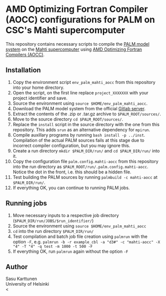 # AMD Optimizing Fortran Compiler (AOCC) configurations for PALM on CSC's Mahti supercomputer

This repository contains necessary scripts to compile the [PALM model system](https://palm.muk.uni-hannover.de/) on the [Mahti supercomputer](https://docs.csc.fi/computing/systems-mahti/) using [AMD Optimizing Fortran Compilers (AOCC)](https://www.amd.com/en/developer/aocc.html).

## Installation
1. Copy the environment script `env_palm_mahti_aocc` from this repository into your home directory.
2. Open the script, on the first line replace `project_XXXXXXX` with your project identifier and save.
3. Source the environment using `source $HOME/env_palm_mahti_aocc`.
4. Download the PALM model system from the official [Gitlab server](https://gitlab.palm-model.org/releases/palm_model_system/-/releases).
5. Extract the contents of the .zip or .tar.gz archive to `$PALM_ROOT/sources/`.
6. Move to the source directory `cd $PALM_ROOT/sources/`.
7. Replace the `install` script in the source directory with the one from this repository. This adds `srun` as an alternative dependency for `mpirun`.
8. Compile auxillary programs by running `bash install -p ../inst`. Compilation of the actual PALM sources fails at this stage due to incorrect compiler configuration, but you may ignore this.
9. Create a run directory `mkdir $PALM_DIR/run/` and `cd $PALM_DIR/run/` into it.
10. Copy the configuration file `palm.config.mahti-aocc` from this repository into the run directory as `$PALM_ROOT/run/.palm.config.mahti-aocc`. Notice the dot in the front, i.e. this should be a hidden file.
11. Test building the PALM sources by running  `palmbuild -c mahti-aocc` at `$PALM_DIR/run/`.
12. If everything OK, you can continue to running PALM jobs.

## Running jobs

1. Move necessary inputs to a respective job directory (`$PALM_DIR/run/JOBS/$run_identifier/`)
2. Source the environment using `source $HOME/env_palm_mahti_aocc`
4. `cd` into the run directory `$PALM_DIR/run/`
5. Test compilation and batch job file creation using `palmrun` with the option `-F`, e.g. `palmrun -b -r example_cbl -a "d3#" -c "mahti-aocc" -X "4" -T "4" -q test -m 1000 -t 500 -F`
5. If everything OK, run `palmrun` again without the option `-F`

## Author
Sasu Karttunen \
University of Helsinki \
<
